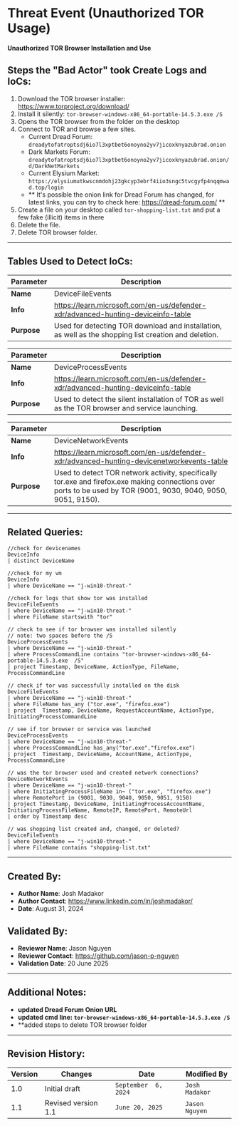 # Threat Event (Unauthorized TOR Usage)
**Unauthorized TOR Browser Installation and Use**

## Steps the "Bad Actor" took Create Logs and IoCs:
1. Download the TOR browser installer: https://www.torproject.org/download/
2. Install it silently: ```tor-browser-windows-x86_64-portable-14.5.3.exe /S```
3. Opens the TOR browser from the folder on the desktop
4. Connect to TOR and browse a few sites.
   - Current Dread Forum: ```dreadytofatroptsdj6io7l3xptbet6onoyno2yv7jicoxknyazubrad.onion```
   - Dark Markets Forum: ```dreadytofatroptsdj6io7l3xptbet6onoyno2yv7jicoxknyazubrad.onion/d/DarkNetMarkets```
   - Current Elysium Market: ```https://elysiumutkwscnmdohj23gkcyp3ebrf4iio3sngc5tvcgyfp4nqqmwad.top/login```
   - ** It's possible the onion link for Dread Forum has changed, for latest links, you can try to check here: https://dread-forum.com/ **
6. Create a file on your desktop called ```tor-shopping-list.txt``` and put a few fake (illicit) items in there
7. Delete the file.
8. Delete TOR browser folder.

---

## Tables Used to Detect IoCs:
| **Parameter**       | **Description**                                                              |
|---------------------|------------------------------------------------------------------------------|
| **Name**| DeviceFileEvents|
| **Info**|https://learn.microsoft.com/en-us/defender-xdr/advanced-hunting-deviceinfo-table|
| **Purpose**| Used for detecting TOR download and installation, as well as the shopping list creation and deletion. |

| **Parameter**       | **Description**                                                              |
|---------------------|------------------------------------------------------------------------------|
| **Name**| DeviceProcessEvents|
| **Info**|https://learn.microsoft.com/en-us/defender-xdr/advanced-hunting-deviceinfo-table|
| **Purpose**| Used to detect the silent installation of TOR as well as the TOR browser and service launching.|

| **Parameter**       | **Description**                                                              |
|---------------------|------------------------------------------------------------------------------|
| **Name**| DeviceNetworkEvents|
| **Info**|https://learn.microsoft.com/en-us/defender-xdr/advanced-hunting-devicenetworkevents-table|
| **Purpose**| Used to detect TOR network activity, specifically tor.exe and firefox.exe making connections over ports to be used by TOR (9001, 9030, 9040, 9050, 9051, 9150).|

---

## Related Queries:
```kql
//check for devicenames
DeviceInfo
| distinct DeviceName

//check for my vm
DeviceInfo
| where DeviceName == "j-win10-threat-"

//check for logs that show tor was installed
DeviceFileEvents
| where DeviceName == "j-win10-threat-"
| where FileName startswith "tor"

// check to see if tor browser was installed silently
// note: two spaces before the /S 
DeviceProcessEvents
| where DeviceName == "j-win10-threat-"
| where ProcessCommandLine contains "tor-browser-windows-x86_64-portable-14.5.3.exe  /S"
| project Timestamp, DeviceName, ActionType, FileName, ProcessCommandLine

// check if tor was successfully installed on the disk
DeviceFileEvents
| where DeviceName == "j-win10-threat-"
| where FileName has_any ("tor.exe", "firefox.exe")
| project  Timestamp, DeviceName, RequestAccountName, ActionType, InitiatingProcessCommandLine

// see if tor browser or service was launched
DeviceProcessEvents
| where DeviceName == "j-win10-threat-"
| where ProcessCommandLine has_any("tor.exe","firefox.exe")
| project  Timestamp, DeviceName, AccountName, ActionType, ProcessCommandLine

// was the tor browser used and created network connections? 
DeviceNetworkEvents
| where DeviceName == "j-win10-threat-"
| where InitiatingProcessFileName in~ ("tor.exe", "firefox.exe")
| where RemotePort in (9001, 9030, 9040, 9050, 9051, 9150)
| project Timestamp, DeviceName, InitiatingProcessAccountName, InitiatingProcessFileName, RemoteIP, RemotePort, RemoteUrl
| order by Timestamp desc

// was shopping list created and, changed, or deleted?
DeviceFileEvents
| where DeviceName == "j-win10-threat-"
| where FileName contains "shopping-list.txt"
```

---

## Created By:
- **Author Name**: Josh Madakor
- **Author Contact**: https://www.linkedin.com/in/joshmadakor/
- **Date**: August 31, 2024

## Validated By:
- **Reviewer Name**: Jason Nguyen
- **Reviewer Contact**: https://github.com/jason-p-nguyen
- **Validation Date**: 20 June 2025

---

## Additional Notes:
- **updated Dread Forum Onion URL**
- **updated cmd line: ```tor-browser-windows-x86_64-portable-14.5.3.exe /S```**
- **added steps to delete TOR browser folder

---

## Revision History:
| **Version** | **Changes**                   | **Date**         | **Modified By**   |
|-------------|-------------------------------|------------------|-------------------|
| 1.0         | Initial draft                  | `September  6, 2024`  | `Josh Madakor` 
| 1.1         | Revised version 1.1                  | `June 20, 2025`  | `Jason Nguyen` 
